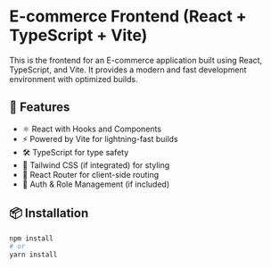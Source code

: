 # E-commerce Frontend (React + TypeScript + Vite)

This is the frontend for an E-commerce application built using React, TypeScript, and Vite. It provides a modern and fast development environment with optimized builds.

## 🚀 Features

- ⚛️ React with Hooks and Components
- ⚡ Powered by Vite for lightning-fast builds
- 🛠️ TypeScript for type safety
- 💨 Tailwind CSS (if integrated) for styling
- 🔁 React Router for client-side routing
- 🔐 Auth & Role Management (if included)

## 📦 Installation

```bash
npm install
# or
yarn install
